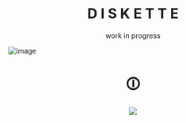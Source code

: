 <h1 align="center">D I S K E T T E</h1>
<p align="center">work in progress </p>

![image](https://github.com/SlippingGittys-Discord-Themes/Diskette/assets/76500838/f1d8a48e-acd6-45b7-acb8-2b8b2bd086c8)

<h1 align="center">🛈</h1>
<p align="center">
  <img src="https://github.com/SlippingGittys-Discord-Themes/Diskette/assets/76500838/e11a60bd-8696-4f9c-be01-9033e494dad8" />
</p>
